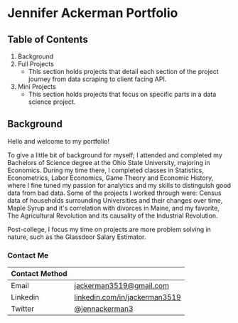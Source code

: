 # Jennifer Ackerman Portfolio

## Table of Contents
1. Background
2. Full Projects
    - This section holds projects that detail each section of the project journey from data scraping to client facing API.
3. Mini Projects
    - This section holds projects that focus on specific parts in a data science project.
    
## Background
Hello and welcome to my portfolio!

To give a little bit of background for myself; I attended and completed my Bachelors of Science degree at the Ohio State University, majoring in Economics.  During my time there, I completed classes in Statistics, Econometrics, Labor Economics, Game Theory and Economic History, where I fine tuned my passion for analytics and my skills to distinguish good data from bad data.  Some of the projects I worked through were: Census data of households surrounding Universities and their changes over time, Maple Syrup and it's correlation with divorces in Maine, and my favorite, The Agricultural Revolution and its causality of the Industrial Revolution.

Post-college, I focus my time on projects are more problem solving in nature, such as the Glassdoor Salary Estimator.

### Contact Me

|Contact Method| |
|---------|---------|
|Email| jackerman3519@gmail.com|
|Linkedin| [linkedin.com/in/jackerman3519](https://www.linkedin.com/in/jackerman3519/)|
|Twitter|[@jennackerman3](https://twitter.com/JennAckerman3)|
